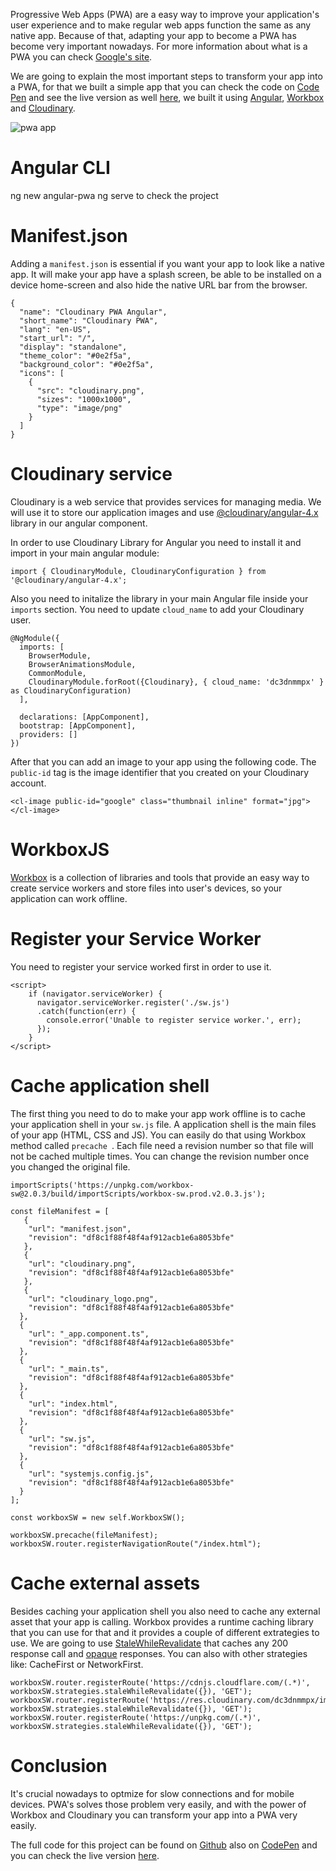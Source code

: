 Progressive Web Apps (PWA) are a easy way to improve your application's user experience and to make regular web apps function the same as any native app. Because of that, adapting your app to become a PWA has become very important nowadays. For more information about what is a PWA you can check [Google's site](https://developers.google.com/web/progressive-web-apps/).

We are going to explain the most important steps to transform your app into a PWA, for that we built a simple app that you can check the code on [Code Pen](https://codepen.io/glauberramos/project/editor/DnaLdk) and see the live version as well [here](https://2a75b8d4c4844eb29f3e33f1a9ade1dd.codepen.website/), we built it using [Angular](https://angular.io/), [Workbox](https://workboxjs.org/) and [Cloudinary](https://cloudinary.com/).

![pwa app](http://res.cloudinary.com/dc3dnmmpx/image/upload/v1507607032/pwaapp.png "PWA App")

# Angular CLI

ng new angular-pwa
ng serve to check the project

# Manifest.json

Adding a `manifest.json` is essential if you want your app to look like a native app. It will make your app have a splash screen, be able to be installed on a device home-screen and also hide the native URL bar from the browser.

```
{
  "name": "Cloudinary PWA Angular",
  "short_name": "Cloudinary PWA",
  "lang": "en-US",
  "start_url": "/",
  "display": "standalone",
  "theme_color": "#0e2f5a",
  "background_color": "#0e2f5a",
  "icons": [
    {
      "src": "cloudinary.png",
      "sizes": "1000x1000",
      "type": "image/png"
    }
  ]
}
```

<!--<script src="https://gist.github.com/glauberramos/e01c4423b6274c9b19ebf6e4af2c2eac.js"></script>-->

# Cloudinary service

Cloudinary is a web service that provides services for managing media. We will use it to store our application images and use [@cloudinary/angular-4.x](https://github.com/cloudinary/cloudinary_angular) library in our angular component.

In order to use Cloudinary Library for Angular you need to install it and import in your main angular module:

`import { CloudinaryModule, CloudinaryConfiguration } from '@cloudinary/angular-4.x';`

Also you need to initalize the library in your main Angular file inside your `imports` section. You need to update `cloud_name` to add your Cloudinary user.

```
@NgModule({
  imports: [
    BrowserModule,
    BrowserAnimationsModule,
    CommonModule,
    CloudinaryModule.forRoot({Cloudinary}, { cloud_name: 'dc3dnmmpx' } as CloudinaryConfiguration)
  ],

  declarations: [AppComponent],
  bootstrap: [AppComponent],
  providers: []
})
```

<!--<script src="https://gist.github.com/glauberramos/c4ea93f96c9195bded87436187101d1c.js"></script>-->

After that you can add an image to your app using the following code. The `public-id` tag is the image identifier that you created on your Cloudinary account.

`<cl-image public-id="google" class="thumbnail inline" format="jpg"></cl-image>`

# WorkboxJS

[Workbox](https://workboxjs.org/) is a collection of libraries and tools that provide an easy way to create service workers and store files into user's devices, so your application can work offline.

# Register your Service Worker

You need to register your service worked first in order to use it.  

```
<script>
    if (navigator.serviceWorker) {
      navigator.serviceWorker.register('./sw.js')
      .catch(function(err) {
        console.error('Unable to register service worker.', err);
      });
    }
</script>

```

<!--<script src="https://gist.github.com/glauberramos/7ad1f148663065cee87c16090c7108ca.js"></script>-->

# Cache application shell

The first thing you need to do to make your app work offline is to cache your application shell in your `sw.js` file. A application shell is the main files of your app (HTML, CSS and JS). You can easily do that using Workbox method called `precache `. Each file need a revision number so that file will not be cached multiple times. You can change the revision number once you changed the original file.

```
importScripts('https://unpkg.com/workbox-sw@2.0.3/build/importScripts/workbox-sw.prod.v2.0.3.js');

const fileManifest = [
   {
    "url": "manifest.json",
    "revision": "df8c1f88f48f4af912acb1e6a8053bfe"
   },
   {
    "url": "cloudinary.png",
    "revision": "df8c1f88f48f4af912acb1e6a8053bfe"
   },
   {
    "url": "cloudinary_logo.png",
    "revision": "df8c1f88f48f4af912acb1e6a8053bfe"
  },
  {
    "url": "_app.component.ts",
    "revision": "df8c1f88f48f4af912acb1e6a8053bfe"
  },
  {
    "url": "_main.ts",
    "revision": "df8c1f88f48f4af912acb1e6a8053bfe"
  },
  {
    "url": "index.html",
    "revision": "df8c1f88f48f4af912acb1e6a8053bfe"
  },
  {
    "url": "sw.js",
    "revision": "df8c1f88f48f4af912acb1e6a8053bfe"
  },
  {
    "url": "systemjs.config.js",
    "revision": "df8c1f88f48f4af912acb1e6a8053bfe"
  }
];

const workboxSW = new self.WorkboxSW();

workboxSW.precache(fileManifest);
workboxSW.router.registerNavigationRoute("/index.html");
```

<!--<script src="https://gist.github.com/glauberramos/aa016e514e860cf9de16e2adbe41dd8e.js"></script>-->

# Cache external assets

Besides caching your application shell you also need to cache any external asset that your app is calling. Workbox provides a runtime caching library that you can use for that and it provides a couple of different extrategies to use. We are going to use [StaleWhileRevalidate](https://workboxjs.org/reference-docs/latest/module-workbox-runtime-caching.StaleWhileRevalidate.html#main) that caches any 200 response call and [opaque](https://stackoverflow.com/questions/39109789/what-limitations-apply-to-opaque-responses) responses. You can also with other strategies like: CacheFirst or NetworkFirst.

```
workboxSW.router.registerRoute('https://cdnjs.cloudflare.com/(.*)', workboxSW.strategies.staleWhileRevalidate({}), 'GET');
workboxSW.router.registerRoute('https://res.cloudinary.com/dc3dnmmpx/image/upload/(.*)', workboxSW.strategies.staleWhileRevalidate({}), 'GET');
workboxSW.router.registerRoute('https://unpkg.com/(.*)', workboxSW.strategies.staleWhileRevalidate({}), 'GET');
```

<!--<script src="https://gist.github.com/glauberramos/1c87e820b9cf970c1fca8070c2765551.js"></script>-->

# Conclusion

It's crucial nowadays to optmize for slow connections and for mobile devices. PWA's solves those problem very easily, and with the power of Workbox and Cloudinary you can transform your app into a PWA very easily.

The full code for this project can be found on [Github](https://github.com/glauberramos/cloudinary-pwa-angular) also on [CodePen](https://codepen.io/glauberramos/project/editor/DnaLdk) and you can check the live version [here](https://2a75b8d4c4844eb29f3e33f1a9ade1dd.codepen.website/).
